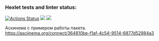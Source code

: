 ### Hexlet tests and linter status:
<a href="https://app.travis-ci.com/pbrackets/php-project-48.svg?branch=master" /></a>
[![Actions Status](https://github.com/pbrackets/php-project-48/workflows/hexlet-check/badge.svg)](https://github.com/pbrackets/php-project-48/actions)
<a href="https://codeclimate.com/github/pbrackets/php-project-48/maintainability"><img src="https://api.codeclimate.com/v1/badges/6505ed37bef55c08fae1/maintainability" /></a>
<a href="https://codeclimate.com/github/pbrackets/php-project-48/test_coverage"><img src="https://api.codeclimate.com/v1/badges/6505ed37bef55c08fae1/test_coverage" /></a>


Аскинема с примером работы пакета.
https://asciinema.org/connect/364810be-f1af-4c54-9514-6877d52984a3



